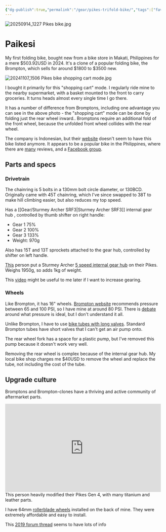 ```yaml
---
{"dg-publish":true,"permalink":"/gear/pikes-trifold-bike/","tags":["favourite"],"updated":"2025-10-01T18:11:07.058-07:00"}
---
```


![20250914_1227 Pikes bike.jpg](/img/user/20250914_1227%20Pikes%20bike.jpg)
# Paikesi

My first folding bike, bought new from a bike store in Makati, Philippines for a mere $503.92USD in 2024. It's a clone of a popular folding bike, the Brompton, which sells for around $1800 to $3500 new.

![20241107_1506 Pikes bike shopping cart mode.jpg](/img/user/Embeds/20241107_1506%20Pikes%20bike%20shopping%20cart%20mode.jpg)

I bought it primarily for this "shopping cart" mode. I regularly ride mine to the nearby supermarket, with a basket mounted to the front to carry groceries. It turns heads almost every single time I go there.

It has a number of difference from Bromptons, including one advantage you can see in the above photo - the "shopping cart" mode can be done by folding just the rear wheel inward.. Bromptons require an additional fold of the front wheel, because the unfolded front wheel collides with the rear wheel.

The company is Indonesian, but their [website](https://www.elementbike.id/) doesn't seem to have this bike listed anymore. It appears to be a popular bike in the Philippines, where there are [many](https://www.youtube.com/watch?v=D9ZE9XZM94U) reviews, and a [Facebook group](https://www.facebook.com/groups/2852663824947714).

## Parts and specs



### Drivetrain

The chainring is 5 bolts in a 130mm bolt circle diameter, or 130BCD. Originally came with 45T chainring, which I've since swapped to 38T to make hill climbing easier, but also reduces my top speed.

Has a [[Gear/Sturmey Archer SRF3\|Sturmey Archer SRF3]] internal gear hub , controlled by thumb shifter on right handle:
- Gear 1 75%
- Gear 2 100%
- Gear 3 133%
- Weight: 970g

Also has 15T and 13T sprockets attached to the gear hub, controlled by shifter on left handle. 

[This](https://www.carousell.ph/p/pikes-gen-4-brompton-style-folding-bike-with-accessories-1162944318/) person put a Sturmey Archer [5 speed internal gear hub](https://www.sturmey-archer.com/en/products/detail/rx-rf5) on their Pikes. Weighs 1950g, so adds 1kg of weight.

This [video](https://youtu.be/-Q9wd8Ewlec?si=knmxQ1P7XdnLpPU1) might be useful to me later if I want to increase gearing.

### Wheels

Like Brompton, it has 16" wheels. [Brompton website](https://global.brompton.com/support/knowledge/what-is-the-recommended-tyre-pressure-for-my-brompton) recommends pressure between 65 and 100 PSI, so I have mine at around 80 PSI. There is [debate](https://www.reddit.com/r/Brompton/comments/vmzch6/what_tire_pressure_do_you_run_your_brompton_at/) around what pressure is ideal, but I don't understand it all.

Unlike Brompton, I have to use [bike tubes with long valves](https://www.schwalbetires.com/SCHWALBE-TUBE-ITEM-4-16-18-10410310). Standard Brompton tubes have short valves that I can't get an air pump onto.

The rear wheel fork has a space for a plastic pump, but I've removed this pump because it doesn't work very well.

Removing the rear wheel is complex because of the internal gear hub. My local bike shop charges me $40USD to remove the wheel and replace the tube, not including the cost of the tube.

## Upgrade culture

Bromptons and Brompton-clones have a thriving and active community of aftermarket parts.

<iframe width="560" height="315" src="https://www.youtube.com/embed/oGDUWOPtujs?si=A0buQhC7nqjCi2Kk" title="YouTube video player" frameborder="0" allow="accelerometer; autoplay; clipboard-write; encrypted-media; gyroscope; picture-in-picture; web-share" referrerpolicy="strict-origin-when-cross-origin" allowfullscreen style="width: 100%;height: auto;aspect-ratio: 16 / 9"></iframe>
This person heavily modified their Pikes Gen 4, with many titanium and leather parts.

I have 64mm [rollerblade wheels](https://www.amazon.com/dp/B0B6ZYXW2C) installed on the back of mine. They were extremely affordable and easy to install.

This [2019 forum thread](https://www.bikeforums.net/folding-bikes/1186639-brompton-style-indonesia-united-trifold-element-pikes.html ) seems to have lots of info
